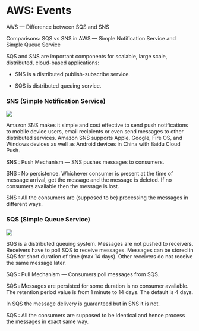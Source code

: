 # AWS: Events

AWS — Difference between SQS and SNS

Comparisons: SQS vs SNS in AWS — Simple Notification Service and Simple Queue Service

SQS and SNS are important components for scalable, large scale, distributed, cloud-based applications:

- SNS is a distributed publish-subscribe service.

- SQS is distributed queuing service.

### SNS (Simple Notification Service)

![](https://miro.medium.com/max/628/1*mdUPKzrfJFuXa4d43KhKUQ.png)

Amazon SNS makes it simple and cost effective to send push notifications to mobile device users, email recipients or even send messages to other distributed services. Amazon SNS supports Apple, Google, Fire OS, and Windows devices as well as Android devices in China with Baidu Cloud Push.

SNS : Push Mechanism — SNS pushes messages to consumers.

SNS : No persistence. Whichever consumer is present at the time of message arrival, get the message and the message is deleted. If no consumers available then the message is lost.

SNS : All the consumers are (supposed to be) processing the messages in different ways.

### SQS (Simple Queue Service)

![](https://miro.medium.com/max/875/1*7eL3udb6Cto4I9Ly1sN8oA.jpeg)

SQS is a distributed queuing system. Messages are not pushed to receivers. Receivers have to poll SQS to receive messages. Messages can be stored in SQS for short duration of time (max 14 days). Other receivers do not receive the same message later.

SQS : Pull Mechanism — Consumers poll messages from SQS.

SQS : Messages are persisted for some duration is no consumer available. The retention period value is from 1 minute to 14 days. The default is 4 days.

In SQS the message delivery is guaranteed but in SNS it is not.

SQS : All the consumers are supposed to be identical and hence process the messages in exact same way.
